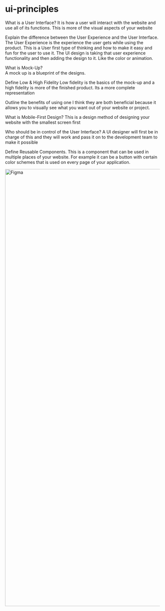 # ui-principles

What is a User Interface? 
	It is how a user will interact with the website and use all of its functions. This is more of the visual aspects of your website
  
Explain the difference between the User Experience and the User Interface. 
The User Experience is the experience the user gets while using the product. This is a User first type of thinking and how to make it easy and fun for the user to use it. 
The UI design is taking that user experience functionality and then adding the design to it. Like the color or animation. 
 
What is Mock-Up?  
A mock up is a blueprint of the designs. 

Define Low & High Fidelity 
Low fidelity is the basics of the mock-up and a high fidelity is more of the finished product. Its a more complete representation

Outline the benefits of using one 
I think they are both beneficial because it allows you to visually see what you want out of your website or project. 

What is Mobile-First Design? 
This is a design method of designing your website with the smallest screen first

Who should be in control of the User Interface? 
A UI designer will first be in charge of this and they will work and pass it on to the development team to make it possible

Define Reusable Components. 
This is a component that can be used in multiple places of your website. For example it can be a button with certain color schemes that is used on every page of your application. 

<img width="1425" alt="Figma" src="https://user-images.githubusercontent.com/67084551/93685486-fc07c100-fa6c-11ea-8393-8ca4ace50a7d.png">
